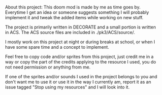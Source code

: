 About this project:
This doom mod is made by me as time goes by. Everytime I get an idea or someone suggests something I will probably implement it
and tweak the added items while working on new stuff.

The project is primarily written in DECORATE and a small portion is written in ACS. The ACS source files are included in ./pk3/ACS/source/.

I mostly work on this project at night or during breaks at school, or when I have some spare time and a concept to implement.

Feel free to copy code and/or sprites from this project, just credit me in a way or copy the part of the credits applying to the resource I used, you do not need permission or anything from me.

If one of the sprites and/or sounds I used in the project belongs to you and don't want me to use it or use it in the way I currently am, report it as an issue tagged "Stop using my resources" and I will look into it.